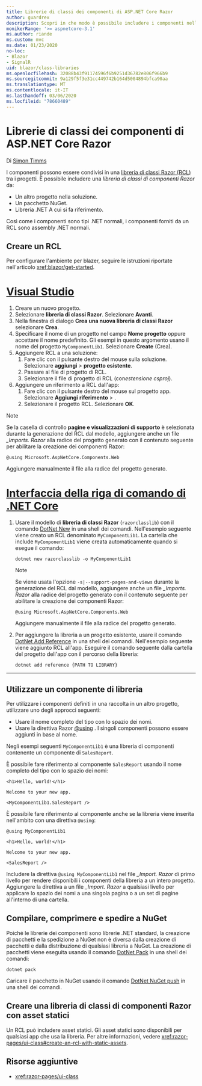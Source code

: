 ```yaml
---
title: Librerie di classi dei componenti di ASP.NET Core Razor
author: guardrex
description: Scopri in che modo è possibile includere i componenti nelle app Blazor da una libreria di componenti esterna.
monikerRange: '>= aspnetcore-3.1'
ms.author: riande
ms.custom: mvc
ms.date: 01/23/2020
no-loc:
- Blazor
- SignalR
uid: blazor/class-libraries
ms.openlocfilehash: 32088b43f91174596f6b9251d36782e806f966b9
ms.sourcegitcommit: 9a129f5f3e31cc449742b164d5004894bfca90aa
ms.translationtype: MT
ms.contentlocale: it-IT
ms.lasthandoff: 03/06/2020
ms.locfileid: "78660489"
---
```

# <a name="aspnet-core-razor-components-class-libraries"></a>Librerie di classi dei componenti di ASP.NET Core Razor

Di [Simon Timms](https://github.com/stimms)

I componenti possono essere condivisi in una [libreria di classi Razor (RCL)](xref:razor-pages/ui-class) tra i progetti. È possibile includere una *libreria di classi di componenti Razor* da:

* Un altro progetto nella soluzione.
* Un pacchetto NuGet.
* Libreria .NET A cui si fa riferimento.

Così come i componenti sono tipi .NET normali, i componenti forniti da un RCL sono assembly .NET normali.

## <a name="create-an-rcl"></a>Creare un RCL

Per configurare l'ambiente per blazer, seguire le istruzioni riportate nell'articolo <xref:blazor/get-started>.

# <a name="visual-studio"></a>[Visual Studio](#tab/visual-studio)

1. Creare un nuovo progetto.
1. Selezionare **libreria di classi Razor**. Selezionare **Avanti**.
1. Nella finestra di dialogo **Crea una nuova libreria di classi Razor** selezionare **Crea**.
1. Specificare il nome di un progetto nel campo **Nome progetto** oppure accettare il nome predefinito. Gli esempi in questo argomento usano il nome del progetto `MyComponentLib1`. Selezionare **Create** (Crea).
1. Aggiungere RCL a una soluzione:
   1. Fare clic con il pulsante destro del mouse sulla soluzione. Selezionare **aggiungi** > **progetto esistente**.
   1. Passare al file di progetto di RCL.
   1. Selezionare il file di progetto di RCL (con*estensione csproj*).
1. Aggiungere un riferimento a RCL dall'app:
   1. Fare clic con il pulsante destro del mouse sul progetto app. Selezionare **Aggiungi** **riferimento** > .
   1. Selezionare il progetto RCL. Selezionare **OK**.

> [!NOTE]
> Se la casella di controllo **pagine e visualizzazioni di supporto** è selezionata durante la generazione del RCL dal modello, aggiungere anche un file *_Imports. Razor* alla radice del progetto generato con il contenuto seguente per abilitare la creazione dei componenti Razor:
>
> ```razor
> @using Microsoft.AspNetCore.Components.Web
> ```
>
> Aggiungere manualmente il file alla radice del progetto generato.

# <a name="net-core-cli"></a>[Interfaccia della riga di comando di .NET Core](#tab/netcore-cli)

1. Usare il modello di **libreria di classi Razor** (`razorclasslib`) con il comando [DotNet New](/dotnet/core/tools/dotnet-new) in una shell dei comandi. Nell'esempio seguente viene creato un RCL denominato `MyComponentLib1`. La cartella che include `MyComponentLib1` viene creata automaticamente quando si esegue il comando:

   ```dotnetcli
   dotnet new razorclasslib -o MyComponentLib1
   ```

   > [!NOTE]
   > Se viene usata l'opzione `-s|--support-pages-and-views` durante la generazione del RCL dal modello, aggiungere anche un file *_Imports. Razor* alla radice del progetto generato con il contenuto seguente per abilitare la creazione dei componenti Razor:
   >
   > ```razor
   > @using Microsoft.AspNetCore.Components.Web
   > ```
   >
   > Aggiungere manualmente il file alla radice del progetto generato.

1. Per aggiungere la libreria a un progetto esistente, usare il comando [DotNet Add Reference](/dotnet/core/tools/dotnet-add-reference) in una shell dei comandi. Nell'esempio seguente viene aggiunto RCL all'app. Eseguire il comando seguente dalla cartella del progetto dell'app con il percorso della libreria:

   ```dotnetcli
   dotnet add reference {PATH TO LIBRARY}
   ```

---

## <a name="consume-a-library-component"></a>Utilizzare un componente di libreria

Per utilizzare i componenti definiti in una raccolta in un altro progetto, utilizzare uno degli approcci seguenti:

* Usare il nome completo del tipo con lo spazio dei nomi.
* Usare la direttiva Razor [\@using](xref:mvc/views/razor#using) . I singoli componenti possono essere aggiunti in base al nome.

Negli esempi seguenti `MyComponentLib1` è una libreria di componenti contenente un componente di `SalesReport`.

È possibile fare riferimento al componente `SalesReport` usando il nome completo del tipo con lo spazio dei nomi:

```razor
<h1>Hello, world!</h1>

Welcome to your new app.

<MyComponentLib1.SalesReport />
```

È possibile fare riferimento al componente anche se la libreria viene inserita nell'ambito con una direttiva `@using`:

```razor
@using MyComponentLib1

<h1>Hello, world!</h1>

Welcome to your new app.

<SalesReport />
```

Includere la direttiva `@using MyComponentLib1` nel file *_Import. Razor* di primo livello per rendere disponibili i componenti della libreria a un intero progetto. Aggiungere la direttiva a un file *_Import. Razor* a qualsiasi livello per applicare lo spazio dei nomi a una singola pagina o a un set di pagine all'interno di una cartella.

## <a name="build-pack-and-ship-to-nuget"></a>Compilare, comprimere e spedire a NuGet

Poiché le librerie dei componenti sono librerie .NET standard, la creazione di pacchetti e la spedizione a NuGet non è diversa dalla creazione di pacchetti e dalla distribuzione di qualsiasi libreria a NuGet. La creazione di pacchetti viene eseguita usando il comando [DotNet Pack](/dotnet/core/tools/dotnet-pack) in una shell dei comandi:

```dotnetcli
dotnet pack
```

Caricare il pacchetto in NuGet usando il comando [DotNet NuGet push](/dotnet/core/tools/dotnet-nuget-push) in una shell dei comandi.

## <a name="create-a-razor-components-class-library-with-static-assets"></a>Creare una libreria di classi di componenti Razor con asset statici

Un RCL può includere asset statici. Gli asset statici sono disponibili per qualsiasi app che usa la libreria. Per altre informazioni, vedere <xref:razor-pages/ui-class#create-an-rcl-with-static-assets>.

## <a name="additional-resources"></a>Risorse aggiuntive

* <xref:razor-pages/ui-class>
